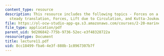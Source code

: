 ```yaml
---
content_type: resource
description: This resource includes the following topics - Forces on a body undergoing
  steady translation, Forces, Lift due to Circulation, and Kutta-Joukowski Law.
file: https://ol-ocw-studio-app-qa.s3.amazonaws.com/courses/2-20-marine-hydrodynamics-13-021-spring-2005/8cc18499fba64e3f888b1c8967307b7f_lecture11.pdf
file_type: application/pdf
parent_uid: 9d206842-775b-9736-52ec-e3f48328722a
resourcetype: Document
title: lecture11.pdf
uid: 8cc18499-fba6-4e3f-888b-1c8967307b7f
---
```

